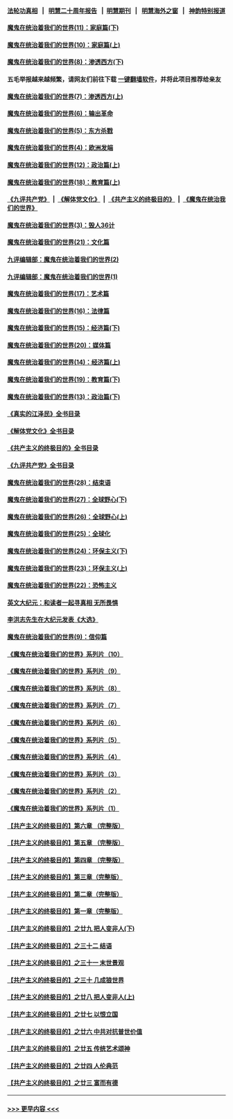 #### [法轮功真相](https://github.com/gfw-breaker/truth/blob/master/README.md?t=0) &nbsp;&nbsp;|&nbsp;&nbsp; [明慧二十周年报告](https://github.com/gfw-breaker/mh-reports/blob/master/README.md?t=0) &nbsp;&nbsp;|&nbsp;&nbsp;[明慧期刊](https://github.com/gfw-breaker/mh-qikan) &nbsp;&nbsp;|&nbsp;&nbsp; [明慧海外之窗](https://github.com/gfw-breaker/mh-news/blob/master/README.md?t=0) &nbsp;&nbsp;|&nbsp;&nbsp; [神韵特别报道](https://github.com/gfw-breaker/mh-news/blob/master/shenyun.md?t=0)
#### [魔鬼在统治着我们的世界(11)：家庭篇(下)](../pages/nsc422/n10440961.md?t=12171201) 
#### [魔鬼在统治着我们的世界(10)：家庭篇(上)](../pages/nsc422/n10435448.md?t=12171201) 
#### [魔鬼在统治着我们的世界(8)：渗透西方(下)](../pages/nsc422/n10429603.md?t=12171201) 
#### 五毛举报越来越频繁，请网友们前往下载 [一键翻墙软件](https://github.com/gfw-breaker/ssr-accounts)，并将此项目推荐给亲友
#### [魔鬼在统治着我们的世界(7)：渗透西方(上)](../pages/nsc422/n10426013.md?t=12171201) 
#### [魔鬼在统治着我们的世界(6)：输出革命](../pages/nsc422/n10421536.md?t=12171201) 
#### [魔鬼在统治着我们的世界(5)：东方杀戮](../pages/nsc422/n10417707.md?t=12171201) 
#### [魔鬼在统治着我们的世界(4)：欧洲发端](../pages/nsc422/n10414890.md?t=12171201) 
#### [魔鬼在统治着我们的世界(12)：政治篇(上)](../pages/nsc422/n10444576.md?t=12171201) 
#### [魔鬼在统治着我们的世界(18)：教育篇(上)](../pages/nsc422/n10526970.md?t=12171201) 
#### [《九评共产党》](https://github.com/begood0513/9ping.md/blob/master/README.md) &nbsp;|&nbsp; [《解体党文化》](../../../../jtdwh.md/blob/master/README.md)  &nbsp;|&nbsp; [《共产主义的终极目的》](../../../../gczydzjmd.md/blob/master/README.md) &nbsp;|&nbsp; [《魔鬼在统治我们的世界》](../../../../mgztzwmdsj.md/blob/master/README.md) 
#### [魔鬼在统治着我们的世界(3)：毁人36计](../pages/nsc422/n10411583.md?t=12171201) 
#### [魔鬼在统治着我们的世界(21)：文化篇](../pages/nsc422/n10597706.md?t=12171201) 
#### [九评编辑部：魔鬼在统治着我们的世界(2)](../pages/nsc422/n10410036.md?t=12171201) 
#### [九评编辑部：魔鬼在统治着我们的世界(1)](../pages/nsc422/n10406825.md?t=12171201) 
#### [魔鬼在统治着我们的世界(17)：艺术篇](../pages/nsc422/n10499093.md?t=12171201) 
#### [魔鬼在统治着我们的世界(16)：法律篇](../pages/nsc422/n10485969.md?t=12171201) 
#### [魔鬼在统治着我们的世界(15)：经济篇(下)](../pages/nsc422/n10469975.md?t=12171201) 
#### [魔鬼在统治着我们的世界(20)：媒体篇](../pages/nsc422/n10586579.md?t=12171201) 
#### [魔鬼在统治着我们的世界(14)：经济篇(上)](../pages/nsc422/n10457370.md?t=12171201) 
#### [魔鬼在统治着我们的世界(19)：教育篇(下)](../pages/nsc422/n10564808.md?t=12171201) 
#### [魔鬼在统治着我们的世界(13)：政治篇(下)](../pages/nsc422/n10448270.md?t=12171201) 
#### [《真实的江泽民》全书目录](../pages/nsc422/n13721399.md?t=12171201) 
#### [《解体党文化》全书目录](../pages/nsc422/n13721157.md?t=12171201) 
#### [《共产主义的终极目的》全书目录](../pages/nsc422/n13721048.md?t=12171201) 
#### [《九评共产党》全书目录](../pages/nsc422/n13708085.md?t=12171201) 
#### [魔鬼在统治着我们的世界(28)：结束语](../pages/nsc422/n10936246.md?t=12171201) 
#### [魔鬼在统治着我们的世界(27)：全球野心(下)](../pages/nsc422/n10928319.md?t=12171201) 
#### [魔鬼在统治着我们的世界(26)：全球野心(上)](../pages/nsc422/n10900318.md?t=12171201) 
#### [魔鬼在统治着我们的世界(25)：全球化](../pages/nsc422/n10788205.md?t=12171201) 
#### [魔鬼在统治着我们的世界(24)：环保主义(下)](../pages/nsc422/n10695307.md?t=12171201) 
#### [魔鬼在统治着我们的世界(23)：环保主义(上)](../pages/nsc422/n10688613.md?t=12171201) 
#### [魔鬼在统治着我们的世界(22)：恐怖主义](../pages/nsc422/n10614727.md?t=12171201) 
#### [英文大纪元：和读者一起寻真相 无所畏惧](../pages/nsc422/n12542027.md?t=12171201) 
#### [李洪志先生在大纪元发表《大选》](../pages/nsc422/n12534746.md?t=12171201) 
#### [魔鬼在统治着我们的世界(9)：信仰篇](../pages/nsc422/n10432159.md?t=12171201) 
#### [《魔鬼在统治着我们的世界》系列片（10）](../pages/nsc422/n12292670.md?t=12171201) 
#### [《魔鬼在统治着我们的世界》系列片（9）](../pages/nsc422/n12290859.md?t=12171201) 
#### [《魔鬼在统治着我们的世界》系列片（8）](../pages/nsc422/n12287445.md?t=12171201) 
#### [《魔鬼在统治着我们的世界》系列片（7）](../pages/nsc422/n12283425.md?t=12171201) 
#### [《魔鬼在统治着我们的世界》系列片（6）](../pages/nsc422/n12282314.md?t=12171201) 
#### [《魔鬼在统治着我们的世界》系列片（5）](../pages/nsc422/n12281419.md?t=12171201) 
#### [《魔鬼在统治着我们的世界》系列片（4）](../pages/nsc422/n12274024.md?t=12171201) 
#### [《魔鬼在统治着我们的世界》系列片（3）](../pages/nsc422/n12271322.md?t=12171201) 
#### [《魔鬼在统治着我们的世界》系列片（2）](../pages/nsc422/n12269049.md?t=12171201) 
#### [《魔鬼在统治着我们的世界》系列片（1）](../pages/nsc422/n12267575.md?t=12171201) 
#### [【共产主义的终极目的】第六章 （完整版）](../pages/nsc422/n11428913.md?t=12171201) 
#### [【共产主义的终极目的】第五章 （完整版）](../pages/nsc422/n11428912.md?t=12171201) 
#### [【共产主义的终极目的】第四章 （完整版）](../pages/nsc422/n11428907.md?t=12171201) 
#### [【共产主义的终极目的】第三章（完整版）](../pages/nsc422/n11428848.md?t=12171201) 
#### [【共产主义的终极目的】第二章（完整版）](../pages/nsc422/n11428831.md?t=12171201) 
#### [【共产主义的终极目的】第一章（完整版）](../pages/nsc422/n11417651.md?t=12171201) 
#### [【共产主义的终极目的】之廿九 把人变非人(下)](../pages/nsc422/n11344140.md?t=12171201) 
#### [【共产主义的终极目的】之三十二 结语](../pages/nsc422/n11360535.md?t=12171201) 
#### [【共产主义的终极目的】之三十一 末世景观](../pages/nsc422/n11351129.md?t=12171201) 
#### [【共产主义的终极目的】之三十 几成狼世界](../pages/nsc422/n11348280.md?t=12171201) 
#### [【共产主义的终极目的】之廿八 把人变非人(上)](../pages/nsc422/n11340492.md?t=12171201) 
#### [【共产主义的终极目的】之廿七 以恨立国](../pages/nsc422/n11336944.md?t=12171201) 
#### [【共产主义的终极目的】之廿六 中共对抗普世价值](../pages/nsc422/n11324785.md?t=12171201) 
#### [【共产主义的终极目的】之廿五 传统艺术颂神](../pages/nsc422/n11296396.md?t=12171201) 
#### [【共产主义的终极目的】之廿四 人伦典范](../pages/nsc422/n11296397.md?t=12171201) 
#### [【共产主义的终极目的】之廿三 富而有德](../pages/nsc422/n11283598.md?t=12171201) 

----
#### [ >>> 更早内容 <<< ](../indexes/nsc422-earlier.md)
